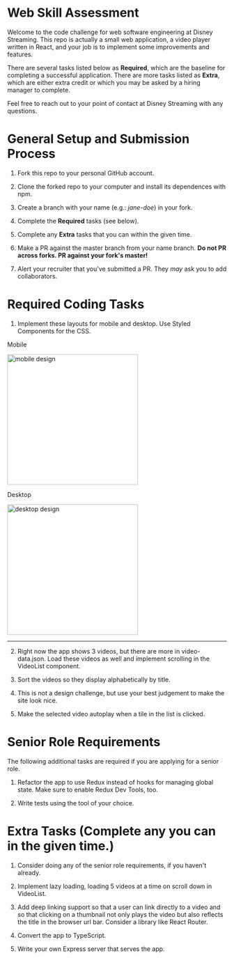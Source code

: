 # Web Skill Assessment

Welcome to the code challenge for web software engineering at Disney Streaming. This repo is actually a small web application, a video player written in React, and your job is to implement some improvements and features.

There are several tasks listed below as **Required**, which are the baseline for completing a successful application. There are more tasks listed as **Extra**, which are either extra credit or which you may be asked by a hiring manager to complete.

Feel free to reach out to your point of contact at Disney Streaming with any questions.

# General Setup and Submission Process

1) Fork this repo to your personal GitHub account.

2) Clone the forked repo to your computer and install its dependences with npm.

3) Create a branch with your name (e.g.: *jane-doe*) in your fork.

4) Complete the **Required** tasks (see below).

5) Complete any **Extra** tasks that you can within the given time.

6) Make a PR against the master branch from your name branch. **Do not PR across forks. PR against your fork's master!**

7) Alert your recruiter that you've submitted a PR. They _may_ ask you to add collaborators.

# Required Coding Tasks

1) Implement these layouts for mobile and desktop. Use Styled Components for the CSS.

Mobile

<img alt="mobile design" src="https://fed-dss-challenge-qa.s3.amazonaws.com/assets/img/mobile-design.png" width="300">

Desktop

<img alt="desktop design" src="https://fed-dss-challenge-qa.s3.amazonaws.com/assets/img/desktop-design.png" width="300">
<hr>

2) Right now the app shows 3 videos, but there are more in video-data.json. Load these videos as well and implement scrolling in the VideoList component.

3) Sort the videos so they display alphabetically by title.

4) This is not a design challenge, but use your best judgement to make the site look nice.

5) Make the selected video autoplay when a tile in the list is clicked.

# Senior Role Requirements
The following additional tasks are required if you are applying for a senior role.

1) Refactor the app to use Redux instead of hooks for managing global state. Make sure to enable Redux Dev Tools, too. 

2) Write tests using the tool of your choice.

# Extra Tasks (Complete any you can in the given time.)

1) Consider doing any of the senior role requirements, if you haven't already.

2) Implement lazy loading, loading 5 videos at a time on scroll down in VideoList.

3) Add deep linking support so that a user can link directly to a video and so that clicking on a thumbnail not only plays the video but also reflects the title in the browser url bar. Consider a library like React Router.

4) Convert the app to TypeScript.

5) Write your own Express server that serves the app.

